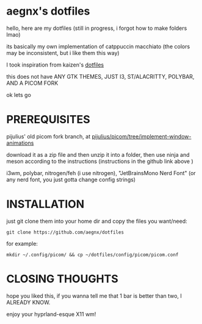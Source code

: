 # aegnx's dotfiles

hello, here are my dotfiles (still in progress, i forgot how to make folders lmao)

its basically my own implementation of catppuccin macchiato (the colors may be inconsistent, but i like them this way)

I took inspiration from kaizen's [dotfiles](https://github.com/kzndotsh/dotfiles)

this does not have ANY GTK THEMES, JUST I3, ST/ALACRITTY, POLYBAR, AND A PICOM FORK

ok lets go

# PREREQUISITES

pijulius' old picom fork branch, at [pijulius/picom/tree/implement-window-animations](https://github.com/pijulius/picom/tree/implement-window-animations)

download it as a zip file and then unzip it into a folder, then use ninja and meson according to the instructions (instructions in the github link above )

i3wm, polybar, nitrogen/feh (i use nitrogen), "JetBrainsMono Nerd Font" (or any nerd font, you just gotta change config strings)

# INSTALLATION
just git clone them into your home dir and copy the files you want/need:

``git clone https://github.com/aegnx/dotfiles``

for example:

``mkdir ~/.config/picom/ && cp ~/dotfiles/config/picom/picom.conf``
# CLOSING THOUGHTS

hope you liked this, if you wanna tell me that 1 bar is better than two, I ALREADY KNOW.

enjoy your hyprland-esque X11 wm!
